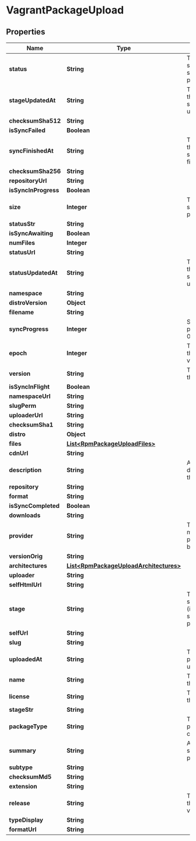 
# VagrantPackageUpload

## Properties
Name | Type | Description | Notes
------------ | ------------- | ------------- | -------------
**status** | **String** | The synchronisation status of the package. |  [optional]
**stageUpdatedAt** | **String** | The datetime the package stage was updated at. |  [optional]
**checksumSha512** | **String** |  |  [optional]
**isSyncFailed** | **Boolean** |  |  [optional]
**syncFinishedAt** | **String** | The datetime the package sync was finished at. |  [optional]
**checksumSha256** | **String** |  |  [optional]
**repositoryUrl** | **String** |  |  [optional]
**isSyncInProgress** | **Boolean** |  |  [optional]
**size** | **Integer** | The calculated size of the package. |  [optional]
**statusStr** | **String** |  |  [optional]
**isSyncAwaiting** | **Boolean** |  |  [optional]
**numFiles** | **Integer** |  |  [optional]
**statusUrl** | **String** |  |  [optional]
**statusUpdatedAt** | **String** | The datetime the package status was updated at. |  [optional]
**namespace** | **String** |  |  [optional]
**distroVersion** | **Object** |  |  [optional]
**filename** | **String** |  |  [optional]
**syncProgress** | **Integer** | Synchronisation progress (from 0-100) |  [optional]
**epoch** | **Integer** | The epoch of the package version (if any). |  [optional]
**version** | **String** | The version of this package. | 
**isSyncInFlight** | **Boolean** |  |  [optional]
**namespaceUrl** | **String** |  |  [optional]
**slugPerm** | **String** |  |  [optional]
**uploaderUrl** | **String** |  |  [optional]
**checksumSha1** | **String** |  |  [optional]
**distro** | **Object** |  |  [optional]
**files** | [**List&lt;RpmPackageUploadFiles&gt;**](RpmPackageUploadFiles.md) |  |  [optional]
**cdnUrl** | **String** |  |  [optional]
**description** | **String** | A textual description of this package. |  [optional]
**repository** | **String** |  |  [optional]
**format** | **String** |  |  [optional]
**isSyncCompleted** | **Boolean** |  |  [optional]
**downloads** | **String** |  |  [optional]
**provider** | **String** | The virtual machine provider for the box. | 
**versionOrig** | **String** |  |  [optional]
**architectures** | [**List&lt;RpmPackageUploadArchitectures&gt;**](RpmPackageUploadArchitectures.md) |  |  [optional]
**uploader** | **String** |  |  [optional]
**selfHtmlUrl** | **String** |  |  [optional]
**stage** | **String** | The synchronisation (in progress) stage of the package. |  [optional]
**selfUrl** | **String** |  |  [optional]
**slug** | **String** |  |  [optional]
**uploadedAt** | **String** | The date this package was uploaded. |  [optional]
**name** | **String** | The name of this package. |  [optional]
**license** | **String** | The license of this package. |  [optional]
**stageStr** | **String** |  |  [optional]
**packageType** | **String** | The type of package contents. |  [optional]
**summary** | **String** | A one-liner synopsis of this package. |  [optional]
**subtype** | **String** |  |  [optional]
**checksumMd5** | **String** |  |  [optional]
**extension** | **String** |  |  [optional]
**release** | **String** | The release of the package version (if any). |  [optional]
**typeDisplay** | **String** |  |  [optional]
**formatUrl** | **String** |  |  [optional]



